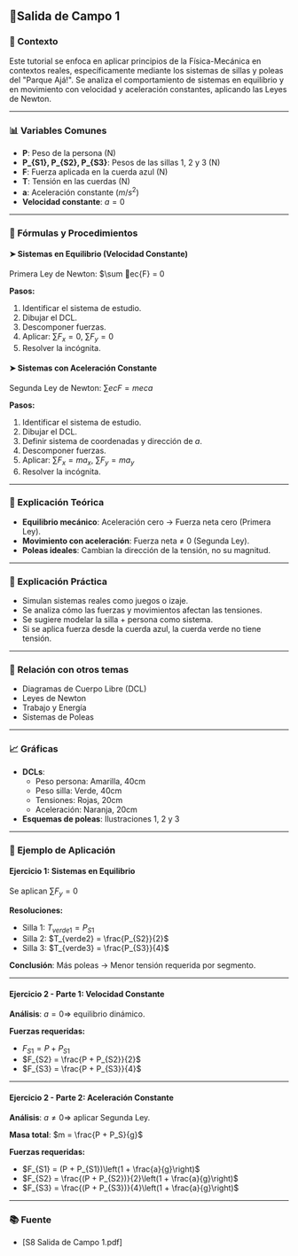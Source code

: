 ## 🧪Salida de Campo 1 

### 📌 Contexto
Este tutorial se enfoca en aplicar principios de la Física-Mecánica en contextos reales, específicamente mediante los sistemas de sillas y poleas del "Parque Ajá!". Se analiza el comportamiento de sistemas en equilibrio y en movimiento con velocidad y aceleración constantes, aplicando las Leyes de Newton.

---

### 📊 Variables Comunes
- **P**: Peso de la persona (N)
- **P_{S1}, P_{S2}, P_{S3}**: Pesos de las sillas 1, 2 y 3 (N)
- **F**: Fuerza aplicada en la cuerda azul (N)
- **T**: Tensión en las cuerdas (N)
- **a**: Aceleración constante ($m/s^2$)
- **Velocidad constante**: $a = 0$

---

### 📐 Fórmulas y Procedimientos

#### ➤ Sistemas en Equilibrio (Velocidad Constante)
Primera Ley de Newton: $\sum ec{F} = 0

**Pasos:**
1. Identificar el sistema de estudio.
2. Dibujar el DCL.
3. Descomponer fuerzas.
4. Aplicar: $\sum F_x = 0$, $\sum F_y = 0$
5. Resolver la incógnita.

#### ➤ Sistemas con Aceleración Constante
Segunda Ley de Newton: $\sum ec{F} = m ec{a}$

**Pasos:**
1. Identificar el sistema de estudio.
2. Dibujar el DCL.
3. Definir sistema de coordenadas y dirección de $a$.
4. Descomponer fuerzas.
5. Aplicar: $\sum F_x = ma_x$, $\sum F_y = ma_y$
6. Resolver la incógnita.

---

### 📖 Explicación Teórica
- **Equilibrio mecánico**: Aceleración cero → Fuerza neta cero (Primera Ley).
- **Movimiento con aceleración**: Fuerza neta ≠ 0 (Segunda Ley).
- **Poleas ideales**: Cambian la dirección de la tensión, no su magnitud.

---

### 🔧 Explicación Práctica
- Simulan sistemas reales como juegos o izaje.
- Se analiza cómo las fuerzas y movimientos afectan las tensiones.
- Se sugiere modelar la silla + persona como sistema.
- Si se aplica fuerza desde la cuerda azul, la cuerda verde no tiene tensión.

---

### 🔁 Relación con otros temas
- Diagramas de Cuerpo Libre (DCL)
- Leyes de Newton
- Trabajo y Energía
- Sistemas de Poleas

---

### 📈 Gráficas
- **DCLs**: 
  - Peso persona: Amarilla, 40cm
  - Peso silla: Verde, 40cm
  - Tensiones: Rojas, 20cm
  - Aceleración: Naranja, 20cm
- **Esquemas de poleas**: Ilustraciones 1, 2 y 3

---

### 🧠 Ejemplo de Aplicación

#### Ejercicio 1: Sistemas en Equilibrio
Se aplican $\sum F_y = 0$

**Resoluciones:**
- Silla 1: $T_{verde1} = P_{S1}$
- Silla 2: $T_{verde2} = \frac{P_{S2}}{2}$
- Silla 3: $T_{verde3} = \frac{P_{S3}}{4}$

**Conclusión**: Más poleas → Menor tensión requerida por segmento.

---

#### Ejercicio 2 - Parte 1: Velocidad Constante

**Análisis**: $a = 0 \Rightarrow$ equilibrio dinámico.

**Fuerzas requeridas:**
- $F_{S1} = P + P_{S1}$
- $F_{S2} = \frac{P + P_{S2}}{2}$
- $F_{S3} = \frac{P + P_{S3}}{4}$

---

#### Ejercicio 2 - Parte 2: Aceleración Constante

**Análisis**: $a ≠ 0 \Rightarrow$ aplicar Segunda Ley.

**Masa total**: $m = \frac{P + P_S}{g}$

**Fuerzas requeridas:**
- $F_{S1} = (P + P_{S1})\left(1 + \frac{a}{g}\right)$
- $F_{S2} = \frac{(P + P_{S2})}{2}\left(1 + \frac{a}{g}\right)$
- $F_{S3} = \frac{(P + P_{S3})}{4}\left(1 + \frac{a}{g}\right)$

---

### 📚 Fuente
- [S8 Salida de Campo 1.pdf]